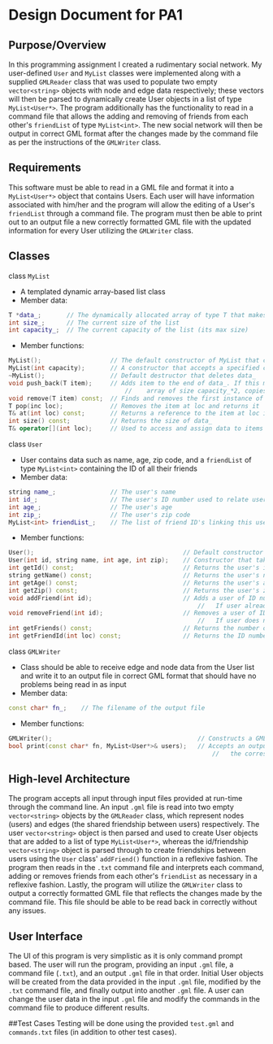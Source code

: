 # Design Document for PA1

## Purpose/Overview
In this programming assignment I created a rudimentary social network. My user-defined `User` and `MyList` classes were implemented along with a supplied `GMLReader` class that was used to populate two empty `vector<string>` objects with node and edge data respectively; these vectors will then be parsed to dynamically create User objects in a list of type `MyList<User*>`. The program additionally has the functionality to read in a command file that allows the adding and removing of friends from each other's `friendList` of type `MyList<int>`. The new social network will then be output in correct GML format after the changes made by the command file as per the instructions of the `GMLWriter` class.


## Requirements
This software must be able to read in a GML file and format it into a `MyList<User*>` object that contains Users. Each user will have information associated with him/her and the program will allow the editing of a User's `friendList` through a command file. The program must then be able to print out to an output file a new correctly formatted GML file with the updated information for every User utilizing the `GMLWriter` class.


## Classes
class `MyList`
+ A templated dynamic array-based list class
+ Member data:
```C++
T *data_;		// The dynamically allocated array of type T that makes up the list
int size_;		// The current size of the list
int capacity_;	// The current capacity of the list (its max size)
```

+ Member functions:
```C++
MyList();					// The default constructor of MyList that creates a dynamic array of size 10
MyList(int capacity);		// A constructor that accepts a specified capacity from the user and creates a dynamic array of size capacity
~MyList();					// Default destructor that deletes data_
void push_back(T item);		// Adds item to the end of data_. If this makes the array too large, the function automatically allocates a new
								// 	  array of size capacity_*2, copies all data to this new array, and deletes the old array
void remove(T item) const;	// Finds and removes the first instance of item from data_ and shifts all succeeding items in data_ down one
T pop(inc loc);				// Removes the item at loc and returns it
T& at(int loc) const;		// Returns a reference to the item at loc in data_
int size() const;			// Returns the size of data_
T& operator[](int loc);		// Used to access and assign data to items at loc
```

class `User`
+ User contains data such as name, age, zip code, and a `friendList` of type `MyList<int>` containing the ID of all their friends
+ Member data:
```C++
string name_;				// The user's name
int id_;					// The user's ID number used to relate users to each other
int age_;					// The user's age
int zip_;					// The user's zip code
MyList<int> friendList_;	// The list of friend ID's linking this user to his/her friends
```

+ Member functions:
```C++
User();											// Default constructor for User that sets id_ to 0, name_ to "", age_ to 0, and zip_ to 0
User(int id, string name, int age, int zip);	// Constructor that takes in user-defined values and sets id_, name_, age_, and zip_
int getId() const;								// Returns the user's id_ number
string getName() const; 						// Returns the user's name_
int getAge() const;								// Returns the user's age_
int getZip() const;								// Returns the user's zip_ code
void addFriend(int id);							// Adds a user of ID number id to current user's friendList_
													//   If user already exists in friendList_, throws an exception
void removeFriend(int id);						// Removes a user of ID number id from current user's friendList_
													//   If user does not exist in friendList_, throws an exception
int getFriends() const;							// Returns the number of friends this User has
int getFriendId(int loc) const;					// Returns the ID number at location loc in User's friendList
```

class `GMLWriter`
+ Class should be able to receive edge and node data from the User list and write it to an output file in correct GML format that should have no problems being read in as input
+ Member data:
```C++
const char* fn_;	// The filename of the output file
```

+ Member functions:
```C++
GMLWriter();										// Constructs a GMLWriter object that sets fn_ to "output.gml"
bool print(const char* fn, MyList<User*>& users);	// Accepts an output filename fn and a list of type MyList<User*> and prints
														//   the corresponding edge and node data in GML format
```

## High-level Architecture
The program accepts all input through input files provided at run-time through the command line. An input `.gml` file is read into two empty `vector<string>` objects by the `GMLReader` class, which represent nodes (users) and edges (the shared friendship between users) respectively.
The user `vector<string>` object is then parsed and used to create User objects that are added to a list of type `MyList<User*>`, whereas the id/friendship `vector<string>` object is parsed through to create friendships between users using the `User` class' `addFriend()` function in a reflexive fashion.
The program then reads in the `.txt` command file and interprets each command, adding or removes friends from each other's `friendList` as necessary in a reflexive fashion.
Lastly, the program will utilize the `GMLWriter` class to output a correctly formatted GML file that reflects the changes made by the command file. This file should be able to be read back in correctly without any issues.


## User Interface
The UI of this program is very simplistic as it is only command prompt based. The user will run the program, providing an input `.gml` file, a command file (`.txt`), and an output `.gml` file in that order.
Initial User objects will be created from the data provided in the input `.gml` file, modified by the `.txt` command file, and finally output into another `.gml` file. A user can change the user data in the input `.gml` file and modify the commands in the command file to produce different results.


##Test Cases
Testing will be done using the provided `test.gml` and `commands.txt` files (in addition to other test cases).

